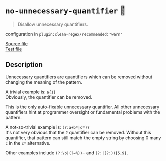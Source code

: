 # `no-unnecessary-quantifier` :wrench:

> Disallow unnecessary quantifiers.

configuration in `plugin:clean-regex/recommended`: `"warn"`

<!-- prettier-ignore -->
[Source file](https://github.com/RunDevelopment/eslint-plugin-clean-regex/blob/master/lib/rules/no-unnecessary-quantifier.js) <br> [Test file](https://github.com/RunDevelopment/eslint-plugin-clean-regex/blob/master/tests/lib/rules/no-unnecessary-quantifier.js)

## Description

Unnecessary quantifiers are quantifiers which can be removed without changing
the meaning of the pattern.

A trivial example is: `a{1}` <br> Obviously, the quantifier can be removed.

This is the only auto-fixable unnecessary quantifier. All other unnecessary
quantifiers hint at programmer oversight or fundamental problems with the
pattern.

A not-so-trivial example is: `(?:a+b*|c*)?` <br> It's not very obvious that the
`?` quantifier can be removed. Without this quantifier, that pattern can still
match the empty string by choosing 0 many `c` in the `c*` alternative.

Other examples include `(?:\b|(?=%))+` and `(?:|(?:)){5,9}`.
